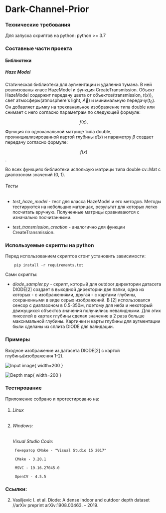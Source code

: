 # Dark-Channel-Prior
### Технические требования

Для запуска скриптов на python:
	python >= 3.7
	

### Составные части проекта
#### Библиотеки
##### Haze Model
Статическая библиотека для аугментации и удаления тумана. В ней реализованы класс HazeModel и функция CreateTransmission. Объект HazeModel содержит передачу цвета от объектов(transmission, $t(x)$), свет атмосферы(atmosphere's light, $\vec{A}$) и минимальную передачу($t_0$). Он добавляет дымку на трехканальное изображение типа double или снимает с него согласно параметрам по следующей формуле:

$$f(x).$$  

Функция по одноканальной матрице типа double, проинициализированной картой глубины $d(x)$ и параметру $\beta$ создает передачу согласно формуле:

$$f(x)$$.

Во всех функциях библиотеки использую матрицы типа double cv::Mat с диапозоном значений (0, 1).

###### Тесты
* *test_haze_model* - тест для класса HazeModel и его методов. Методы тестируются на небольших матрицах, результат для которых легко посчитать вручную. Полученные матрицы сравниваются с изначально посчитанными.

* *test_transmission_creation* - аналогично для функции CreateTransmission.

### Используемые скрипты на python

Перед использованием скриптов стоит установить зависимости:

```console
    pip install -r requirements.txt
```

Сами скрипты:

* *diode_sampler.py* - скрипт, который для outdoor директории датасета DIODE[2] создает в выходной директории две папки, одна из которых - с изображениями, другая - с картами глубины, сохраненными в виде серых изображений. В [2] использовался сенсор с диапазоном в 0.5-350м, поэтому для неба и некоторый движущихся объектов значения получились невалидными. Для этих пикселей в картах глубины сделал значение в 2 раза больше максимальной глубины. Картинки и карты глубины для аугментации были сделаны из сплита DIODE для валидации.

### Примеры 
Входное изображение из датасета DIODE[2] c картой глубины(изображения 1-2).

![Input image](result_pdf/00022_00193_outdoor_000_000.png){ width=200 }

![Depth map](result_pdf/00022_00193_outdoor_000_000(1).png){ width=200 }

### Тестирование

Приложение собрано и протестировано на:

1. ###### Linux

2. ###### Windows:

    *Visual Studio Code*:

        Генератор CMake - "Visual Studio 15 2017"

        CMake - 3.20.1

        MSVC - 19.16.27045.0

        OpenCV - 4.5.5

### Ссылки:

2. Vasiljevic I. et al. Diode: A dense indoor and outdoor depth dataset //arXiv preprint arXiv:1908.00463. – 2019.